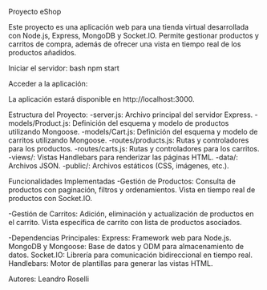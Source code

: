 Proyecto eShop

Este proyecto es una aplicación web para una tienda virtual desarrollada con Node.js, Express, MongoDB y Socket.IO. Permite gestionar productos y carritos de compra, además de ofrecer una vista en tiempo real de los productos añadidos.

Iniciar el servidor:
bash
npm start

Acceder a la aplicación:

La aplicación estará disponible en http://localhost:3000.

Estructura del Proyecto:
-server.js: Archivo principal del servidor Express.
-models/Product.js: Definición del esquema y modelo de productos utilizando Mongoose.
-models/Cart.js: Definición del esquema y modelo de carritos utilizando Mongoose.
-routes/products.js: Rutas y controladores para los productos.
-routes/carts.js: Rutas y controladores para los carritos.
-views/: Vistas Handlebars para renderizar las páginas HTML.
-data/: Archivos JSON.
-public/: Archivos estáticos (CSS, imágenes, etc.).

Funcionalidades Implementadas
-Gestión de Productos:
Consulta de productos con paginación, filtros y ordenamientos.
Vista en tiempo real de productos con Socket.IO.

-Gestión de Carritos:
Adición, eliminación y actualización de productos en el carrito.
Vista específica de carrito con lista de productos asociados.

-Dependencias Principales:
Express: Framework web para Node.js.
MongoDB y Mongoose: Base de datos y ODM para almacenamiento de datos.
Socket.IO: Librería para comunicación bidireccional en tiempo real.
Handlebars: Motor de plantillas para generar las vistas HTML.

Autores:
Leandro Roselli
